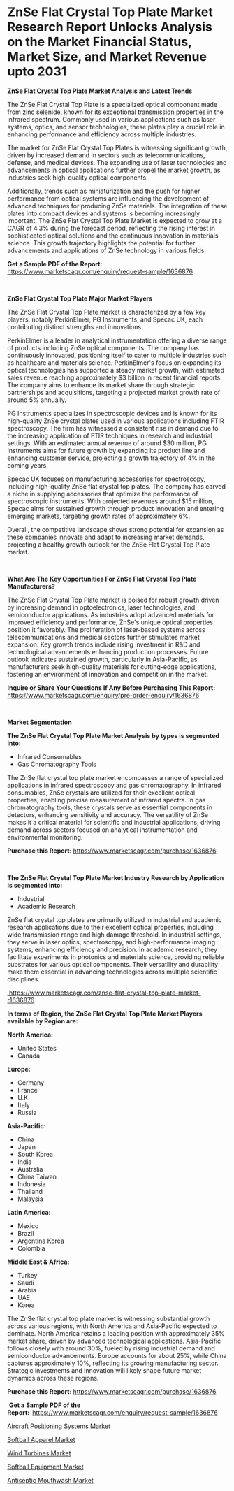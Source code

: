 <p><h1>ZnSe Flat Crystal Top Plate Market Research Report Unlocks Analysis on the Market Financial Status, Market Size, and Market Revenue upto 2031</h1></p><p><strong>ZnSe Flat Crystal Top Plate Market Analysis and Latest Trends</strong></p>
<p><p>The ZnSe Flat Crystal Top Plate is a specialized optical component made from zinc selenide, known for its exceptional transmission properties in the infrared spectrum. Commonly used in various applications such as laser systems, optics, and sensor technologies, these plates play a crucial role in enhancing performance and efficiency across multiple industries.</p><p>The market for ZnSe Flat Crystal Top Plates is witnessing significant growth, driven by increased demand in sectors such as telecommunications, defense, and medical devices. The expanding use of laser technologies and advancements in optical applications further propel the market growth, as industries seek high-quality optical components. </p><p>Additionally, trends such as miniaturization and the push for higher performance from optical systems are influencing the development of advanced techniques for producing ZnSe materials. The integration of these plates into compact devices and systems is becoming increasingly important. The ZnSe Flat Crystal Top Plate Market is expected to grow at a CAGR of 4.3% during the forecast period, reflecting the rising interest in sophisticated optical solutions and the continuous innovation in materials science. This growth trajectory highlights the potential for further advancements and applications of ZnSe technology in various fields.</p></p>
<p><strong>Get a Sample PDF of the Report:&nbsp;</strong> <a href="https://www.marketscagr.com/enquiry/request-sample/1636876">https://www.marketscagr.com/enquiry/request-sample/1636876</a></p>
<p>&nbsp;</p>
<p><strong>ZnSe Flat Crystal Top Plate Major Market Players</strong></p>
<p><p>The ZnSe Flat Crystal Top Plate market is characterized by a few key players, notably PerkinElmer, PG Instruments, and Specac UK, each contributing distinct strengths and innovations.</p><p>PerkinElmer is a leader in analytical instrumentation offering a diverse range of products including ZnSe optical components. The company has continuously innovated, positioning itself to cater to multiple industries such as healthcare and materials science. PerkinElmer's focus on expanding its optical technologies has supported a steady market growth, with estimated sales revenue reaching approximately $3 billion in recent financial reports. The company aims to enhance its market share through strategic partnerships and acquisitions, targeting a projected market growth rate of around 5% annually.</p><p>PG Instruments specializes in spectroscopic devices and is known for its high-quality ZnSe crystal plates used in various applications including FTIR spectroscopy. The firm has witnessed a consistent rise in demand due to the increasing application of FTIR techniques in research and industrial settings. With an estimated annual revenue of around $30 million, PG Instruments aims for future growth by expanding its product line and enhancing customer service, projecting a growth trajectory of 4% in the coming years.</p><p>Specac UK focuses on manufacturing accessories for spectroscopy, including high-quality ZnSe flat crystal top plates. The company has carved a niche in supplying accessories that optimize the performance of spectroscopic instruments. With projected revenues around $15 million, Specac aims for sustained growth through product innovation and entering emerging markets, targeting growth rates of approximately 6%.</p><p>Overall, the competitive landscape shows strong potential for expansion as these companies innovate and adapt to increasing market demands, projecting a healthy growth outlook for the ZnSe Flat Crystal Top Plate market.</p></p>
<p>&nbsp;</p>
<p><strong>What Are The Key Opportunities For ZnSe Flat Crystal Top Plate Manufacturers?</strong></p>
<p><p>The ZnSe Flat Crystal Top Plate market is poised for robust growth driven by increasing demand in optoelectronics, laser technologies, and semiconductor applications. As industries adopt advanced materials for improved efficiency and performance, ZnSe's unique optical properties position it favorably. The proliferation of laser-based systems across telecommunications and medical sectors further stimulates market expansion. Key growth trends include rising investment in R&D and technological advancements enhancing production processes. Future outlook indicates sustained growth, particularly in Asia-Pacific, as manufacturers seek high-quality materials for cutting-edge applications, fostering an environment of innovation and competition in the market.</p></p>
<p><strong>Inquire or Share Your Questions If Any Before Purchasing This Report:</strong> <a href="https://www.marketscagr.com/enquiry/pre-order-enquiry/1636876">https://www.marketscagr.com/enquiry/pre-order-enquiry/1636876</a></p>
<p>&nbsp;</p>
<p><strong>Market Segmentation</strong></p>
<p><strong>The ZnSe Flat Crystal Top Plate Market Analysis by types is segmented into:</strong></p>
<p><ul><li>Infrared Consumables</li><li>Gas Chromatography Tools</li></ul></p>
<p><p>The ZnSe flat crystal top plate market encompasses a range of specialized applications in infrared spectroscopy and gas chromatography. In infrared consumables, ZnSe crystals are utilized for their excellent optical properties, enabling precise measurement of infrared spectra. In gas chromatography tools, these crystals serve as essential components in detectors, enhancing sensitivity and accuracy. The versatility of ZnSe makes it a critical material for scientific and industrial applications, driving demand across sectors focused on analytical instrumentation and environmental monitoring.</p></p>
<p><strong>Purchase this Report:&nbsp;</strong><a href="https://www.marketscagr.com/purchase/1636876">https://www.marketscagr.com/purchase/1636876</a></p>
<p>&nbsp;</p>
<p><strong>The ZnSe Flat Crystal Top Plate Market Industry Research by Application is segmented into:</strong></p>
<p><ul><li>Industrial</li><li>Academic Research</li></ul></p>
<p><p>ZnSe flat crystal top plates are primarily utilized in industrial and academic research applications due to their excellent optical properties, including wide transmission range and high damage threshold. In industrial settings, they serve in laser optics, spectroscopy, and high-performance imaging systems, enhancing efficiency and precision. In academic research, they facilitate experiments in photonics and materials science, providing reliable substrates for various optical components. Their versatility and durability make them essential in advancing technologies across multiple scientific disciplines.</p></p>
<p><a href="https://www.marketscagr.com/znse-flat-crystal-top-plate-market-r1636876">&nbsp;https://www.marketscagr.com/znse-flat-crystal-top-plate-market-r1636876</a></p>
<p><strong>In terms of Region, the ZnSe Flat Crystal Top Plate Market Players available by Region are:</strong></p>
<p>
    <p> <strong> North America: </strong>
        <ul>
            <li>United States</li>
            <li>Canada</li>
        </ul>
        </p> 
    <p> <strong> Europe: </strong>
        <ul>
            <li>Germany</li>
            <li>France</li>
            <li>U.K.</li>
            <li>Italy</li>
            <li>Russia</li>
        </ul>
        </p> 
    <p> <strong> Asia-Pacific: </strong>
        <ul>
            <li>China</li>
            <li>Japan</li>
            <li>South Korea</li>
            <li>India</li>
            <li>Australia</li>
            <li>China Taiwan</li>
            <li>Indonesia</li>
            <li>Thailand</li>
            <li>Malaysia</li>
        </ul>
        </p> 
    <p> <strong> Latin America: </strong>
        <ul>
            <li>Mexico</li>
            <li>Brazil</li>
            <li>Argentina Korea</li>
            <li>Colombia</li>
        </ul>
        </p> 
    <p> <strong> Middle East & Africa: </strong>
        <ul>
            <li>Turkey</li>
            <li>Saudi</li>
            <li>Arabia</li>
            <li>UAE</li>
            <li>Korea</li>
        </ul>
    </p>
    </p>
<p><p>The ZnSe flat crystal top plate market is witnessing substantial growth across various regions, with North America and Asia-Pacific expected to dominate. North America retains a leading position with approximately 35% market share, driven by advanced technological applications. Asia-Pacific follows closely with around 30%, fueled by rising industrial demand and semiconductor advancements. Europe accounts for about 25%, while China captures approximately 10%, reflecting its growing manufacturing sector. Strategic investments and innovation will likely shape future market dynamics across these regions.</p></p>
<p><strong>Purchase this Report: </strong><a href="https://www.marketscagr.com/purchase/1636876">https://www.marketscagr.com/purchase/1636876</a></p>
<p>&nbsp;<strong>Get a Sample PDF of the Report:&nbsp;&nbsp;</strong><a href="https://www.marketscagr.com/enquiry/request-sample/1636876">https://www.marketscagr.com/enquiry/request-sample/1636876</a></p>
<p><strong></strong></p>
<p><p><a href="https://medium.com/@jasminebabez/strategic-insights-into-global-aircraft-positioning-systems-market-trends-2024-2031-covered-in-a4135a9891db?postPublishedType=repub">Aircraft Positioning Systems Market</a></p><p><a href="https://www.linkedin.com/pulse/softball-apparel-market-forecasts-trends-impact-analysis-2024-hamue?trackingId=ec0b39IMQqOnl1oABgP8YQ%3D%3D">Softball Apparel Market</a></p><p><a href="https://medium.com/@jasminebabez/global-wind-turbines-market-status-2024-2031-and-forecast-by-region-product-end-use-1931fa9e15e4">Wind Turbines Market</a></p><p><a href="https://www.linkedin.com/pulse/softball-equipment-market-share-size-trends-industry-analysis-0puxe?trackingId=lVdI1odkTAm8vriyQCeTLQ%3D%3D">Softball Equipment Market</a></p><p><a href="https://issuu.com/reportprime-2/docs/antiseptic-mouthwash-market-size-20_0b7f38db92eab0">Antiseptic Mouthwash Market</a></p></p>